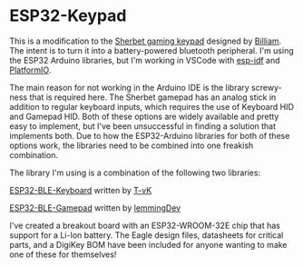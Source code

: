 # ESP32-Keypad

This is a modification to the [Sherbet gaming keypad](https://www.billiam.org/2019/05/29/sherbet-an-ergonomic-keypad) designed by [Billiam](https://www.billiam.org/). The intent is to turn it into a battery-powered bluetooth peripheral. I'm using the ESP32 Arduino libraries, but I'm working in VSCode with [esp-idf](https://github.com/espressif/esp-idf) and [PlatformIO](https://platformio.org/install/ide?install=vscode).

The main reason for not working in the Arduino IDE is the library screwy-ness that is required here. The Sherbet gamepad has an analog stick in addition to regular keyboard inputs, which requires the use of Keyboard HID and Gamepad HID. Both of these options are widely available and pretty easy to implement, but I've been unsuccessful in finding a solution that implements both. Due to how the ESP32-Arduino libraries for both of these options work, the libraries need to be combined into one freakish combination. 

The library I'm using is a combination of the following two libraries:

[ESP32-BLE-Keyboard](https://github.com/T-vK/ESP32-BLE-Keyboard) written by [T-vK](https://github.com/T-vK)

[ESP32-BLE-Gamepad](https://github.com/lemmingDev/ESP32-BLE-Gamepad) written by [lemmingDev](https://github.com/lemmingDev)

I've created a breakout board with an ESP32-WROOM-32E chip that has support for a Li-Ion battery. The Eagle design files, datasheets for critical parts, and a DigiKey BOM have been included for anyone wanting to make one of these for themselves!
